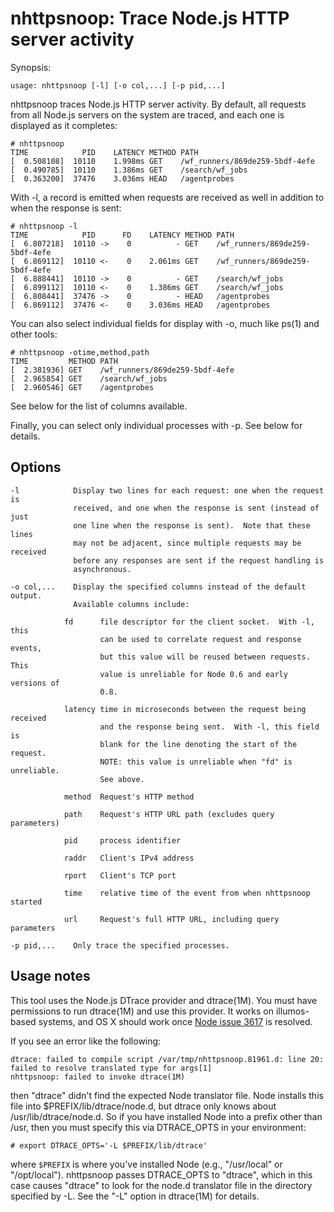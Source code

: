 # nhttpsnoop: Trace Node.js HTTP server activity

Synopsis:

    usage: nhttpsnoop [-l] [-o col,...] [-p pid,...]

nhttpsnoop traces Node.js HTTP server activity.  By default, all requests from
all Node.js servers on the system are traced, and each one is displayed as it
completes:

    # nhttpsnoop
    TIME            PID    LATENCY METHOD PATH
    [  0.508108]  10110    1.998ms GET    /wf_runners/869de259-5bdf-4efe
    [  0.490785]  10110    1.386ms GET    /search/wf_jobs
    [  0.363200]  37476    3.036ms HEAD   /agentprobes

With -l, a record is emitted when requests are received as well in addition to
when the response is sent:

    # nhttpsnoop -l
    TIME            PID      FD    LATENCY METHOD PATH                
    [  6.807218]  10110 ->    0          - GET    /wf_runners/869de259-5bdf-4efe
    [  6.869112]  10110 <-    0    2.061ms GET    /wf_runners/869de259-5bdf-4efe
    [  6.888441]  10110 ->    0          - GET    /search/wf_jobs
    [  6.899112]  10110 <-    0    1.386ms GET    /search/wf_jobs
    [  6.808441]  37476 ->    0          - HEAD   /agentprobes
    [  6.869112]  37476 <-    0    3.036ms HEAD   /agentprobes

You can also select individual fields for display with -o, much like ps(1) and
other tools:

    # nhttpsnoop -otime,method,path
    TIME         METHOD PATH                
    [  2.381936] GET    /wf_runners/869de259-5bdf-4efe
    [  2.965854] GET    /search/wf_jobs
    [  2.960546] GET    /agentprobes

See below for the list of columns available.

Finally, you can select only individual processes with -p.  See below for details.

## Options

    -l            Display two lines for each request: one when the request is
                  received, and one when the response is sent (instead of just
                  one line when the response is sent).  Note that these lines
                  may not be adjacent, since multiple requests may be received
                  before any responses are sent if the request handling is
                  asynchronous.

    -o col,...    Display the specified columns instead of the default output.
                  Available columns include:

                fd      file descriptor for the client socket.  With -l, this
                        can be used to correlate request and response events,
                        but this value will be reused between requests.  This
                        value is unreliable for Node 0.6 and early versions of
                        0.8.

                latency time in microseconds between the request being received
                        and the response being sent.  With -l, this field is
                        blank for the line denoting the start of the request.
                        NOTE: this value is unreliable when "fd" is unreliable.
                        See above.

                method  Request's HTTP method

                path    Request's HTTP URL path (excludes query parameters)

                pid     process identifier

                raddr   Client's IPv4 address

                rport   Client's TCP port

                time    relative time of the event from when nhttpsnoop started

                url     Request's full HTTP URL, including query parameters

    -p pid,...    Only trace the specified processes.

## Usage notes

This tool uses the Node.js DTrace provider and dtrace(1M).  You must have
permissions to run dtrace(1M) and use this provider.  It works on illumos-based
systems, and OS X should work once [Node issue
3617](https://github.com/joyent/node/issues/3617) is resolved.

If you see an error like the following:

    dtrace: failed to compile script /var/tmp/nhttpsnoop.81961.d: line 20: failed to resolve translated type for args[1]
    nhttpsnoop: failed to invoke dtrace(1M)

then "dtrace" didn't find the expected Node translator file.  Node installs
this file into $PREFIX/lib/dtrace/node.d, but dtrace only knows about
/usr/lib/dtrace/node.d.  So if you have installed Node into a prefix other than
/usr, then you must specify this via DTRACE\_OPTS in your environment:

    # export DTRACE_OPTS='-L $PREFIX/lib/dtrace'

where `$PREFIX` is where you've installed Node (e.g., "/usr/local" or
"/opt/local").  nhttpsnoop passes DTRACE\_OPTS to "dtrace", which in this case
causes "dtrace" to look for the node.d translator file in the directory
specified by -L.  See the "-L" option in dtrace(1M) for details.
